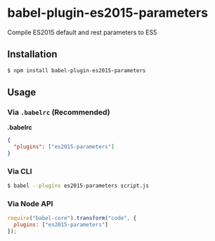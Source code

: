 # babel-plugin-es2015-parameters

Compile ES2015 default and rest parameters to ES5

## Installation

```sh
$ npm install babel-plugin-es2015-parameters
```

## Usage

### Via `.babelrc` (Recommended)

**.babelrc**

```json
{
  "plugins": ["es2015-parameters"]
}
```

### Via CLI

```sh
$ babel --plugins es2015-parameters script.js
```

### Via Node API

```javascript
require("babel-core").transform("code", {
  plugins: ["es2015-parameters"]
});
```
